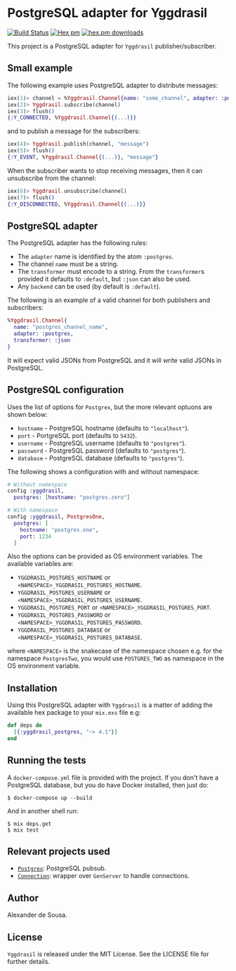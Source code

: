 # PostgreSQL adapter for Yggdrasil

[![Build Status](https://travis-ci.org/gmtprime/yggdrasil_postgres.svg?branch=master)](https://travis-ci.org/gmtprime/yggdrasil_postgres) [![Hex pm](http://img.shields.io/hexpm/v/yggdrasil_postgres.svg?style=flat)](https://hex.pm/packages/yggdrasil_postgres) [![hex.pm downloads](https://img.shields.io/hexpm/dt/yggdrasil_postgres.svg?style=flat)](https://hex.pm/packages/yggdrasil_postgres)

This project is a PostgreSQL adapter for `Yggdrasil` publisher/subscriber.

## Small example

The following example uses PostgreSQL adapter to distribute messages:

```elixir
iex(1)> channel = %Yggdrasil.Channel{name: "some_channel", adapter: :postgres}
iex(2)> Yggdrasil.subscribe(channel)
iex(3)> flush()
{:Y_CONNECTED, %Yggdrasil.Channel{(...)}}
```

and to publish a message for the subscribers:

```elixir
iex(4)> Yggdrasil.publish(channel, "message")
iex(5)> flush()
{:Y_EVENT, %Yggdrasil.Channel{(...)}, "message"}
```

When the subscriber wants to stop receiving messages, then it can unsubscribe
from the channel:

```elixir
iex(6)> Yggdrasil.unsubscribe(channel)
iex(7)> flush()
{:Y_DISCONNECTED, %Yggdrasil.Channel{(...)}}
```

## PostgreSQL adapter

The PostgreSQL adapter has the following rules:
  * The `adapter` name is identified by the atom `:postgres`.
  * The channel `name` must be a string.
  * The `transformer` must encode to a string. From the `transformer`s provided
  it defaults to `:default`, but `:json` can also be used.
  * Any `backend` can be used (by default is `:default`).

The following is an example of a valid channel for both publishers and
subscribers:

```elixir
%Yggdrasil.Channel{
  name: "postgres_channel_name",
  adapter: :postgres,
  transformer: :json
}
```

It will expect valid JSONs from PostgreSQL and it will write valid JSONs in
PostgreSQL.

## PostgreSQL configuration

Uses the list of options for `Postgrex`, but the more relevant optuons are
shown below:
  * `hostname` - PostgreSQL hostname (defaults to `"localhost"`).
  * `port` - PortgreSQL port (defaults to `5432`).
  * `username` - PostgreSQL username (defaults to `"postgres"`).
  * `password` - PostgreSQL password (defaults to `"postgres"`).
  * `database` - PostgreSQL database (defaults to `"postgres"`).

The following shows a configuration with and without namespace:

```elixir
# Without namespace
config :yggdrasil,
  postgres: [hostname: "postgres.zero"]

# With namespace
config :yggdrasil, PostgresOne,
  postgres: [
    hostname: "postgres.one",
    port: 1234
  ]
```

Also the options can be provided as OS environment variables. The available
variables are:

  * `YGGDRASIL_POSTGRES_HOSTNAME` or `<NAMESPACE>_YGGDRASIL_POSTGRES_HOSTNAME`.
  * `YGGDRASIL_POSTGRES_USERNAME` or `<NAMESPACE>_YGGDRASIL_POSTGRES_USERNAME`.
  * `YGGDRASIL_POSTGRES_PORT` or `<NAMESPACE>_YGGDRASIL_POSTGRES_PORT`.
  * `YGGDRASIL_POSTGRES_PASSWORD` or `<NAMESPACE>_YGGDRASIL_POSTGRES_PASSWORD`.
  * `YGGDRASIL_POSTGRES_DATABASE` or `<NAMESPACE>_YGGDRASIL_POSTGRES_DATABASE`.

where `<NAMESPACE>` is the snakecase of the namespace chosen e.g. for the
namespace `PostgresTwo`, you would use `POSTGRES_TWO` as namespace in the OS
environment variable.

## Installation

Using this PostgreSQL adapter with `Yggdrasil` is a matter of adding the
available hex package to your `mix.exs` file e.g:

```elixir
def deps do
  [{:yggdrasil_postgres, "~> 4.1"}]
end
```

## Running the tests

A `docker-compose.yml` file is provided with the project. If  you don't have a
PostgreSQL database, but you do have Docker installed, then just do:

```
$ docker-compose up --build
```

And in another shell run:

```
$ mix deps.get
$ mix test
```

## Relevant projects used

  * [`Postgrex`](https://github.com/elixir-ecto/postgrex): PostgreSQL pubsub.
  * [`Connection`](https://github.com/fishcakez/connection): wrapper over
  `GenServer` to handle connections.

## Author

Alexander de Sousa.

## License

`Yggdrasil` is released under the MIT License. See the LICENSE file for further
details.
